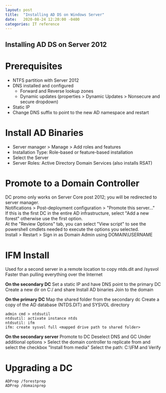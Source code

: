 ```yaml
---
layout: post
title:  "Installing AD DS on Windows Server"
date:   2020-08-24 12:20:00 -0400
categories: IT reference
---
```


## Installing AD DS on Server 2012

# Prerequisites
- NTFS partition with Server 2012  
- DNS installed and configured     
   - Forward and Reverse lookup zones
   - Dynamic updates (properties > Dynamic Updates > Nonsecure and secure dropdown)  
- Static IP  
- Change DNS suffix to point to the new AD namespace and restart  

# Install AD Binaries
- Server manager > Manage > Add roles and features  
- Installation Type: Role-based or feature-based installation  
- Select the Server  
- Server Roles: Active Directory Domain Services (also installs RSAT)  

# Promote to a Domain Controller
DC promo only works on Server Core post 2012; you will be redirected to server manager.  
Notifications > Post-deployment configuration > "Promote this server..."  
If this is the first DC in the entire AD infrastructure, select "Add a new forest" otherwise use the first option.  
At the "Review Options" tab, you can select "View script" to see the powershell cmdlets needed to execute the options you selected.  
Install > Restart > Sign in as Domain Admin using DOMAIN\USERNAME  

# IFM Install
Used for a second server in a remote location to copy ntds.dit and /sysvol  
Faster than pulling everything over the Internet  

**On the secondary DC**
Set a static IP and have DNS point to the primary DC
Create a new dir on C:/ and share
Install AD binaries
Join to the domain

**On the primary DC**
Map the shared folder from the secondary dc
Create a copy of the AD database (NTDS.DIT) and SYSVOL directory
```
admin cmd > ntdsutil
ntdsutil: activate instance ntds
ntdsutil: ifm
ifm: create sysvol full <mapped drive path to shared folder>
```

**On the secondary server**
Promote to DC
Deselect DNS and GC
Under additional options > Select the domain controller to replicate from and select the checkbox "Install from media"
Select the path: C:\IFM and Verify

# Upgrading a DC
```
ADPrep /forestprep  
ADPrep /domainprep  
```
